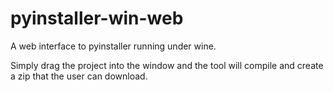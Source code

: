 pyinstaller-win-web
===================

A web interface to pyinstaller running under wine.

Simply drag the project into the window and the tool will compile and create a zip that the user can download.
